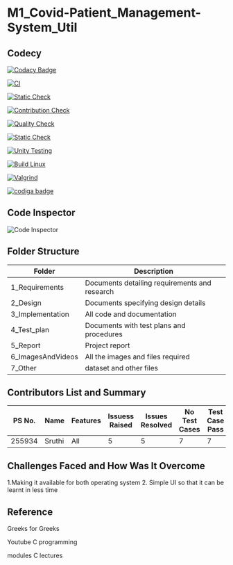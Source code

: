 # M1_Covid-Patient_Management-System_Util

## Codecy
[![Codacy Badge](https://app.codacy.com/project/badge/Grade/3902039a25af4d399b3267f3bb514c11)](https://www.codacy.com/gh/12157/M1_Covid-Management-System_Util/dashboard?utm_source=github.com&amp;utm_medium=referral&amp;utm_content=12157/M1_Covid-Management-System_Util&amp;utm_campaign=Badge_Grade)



[![CI](https://github.com/12157/M1-Covid-Patient_Management-System_Util/actions/workflows/main.yml/badge.svg)](https://github.com/12157/M1-Covid-Patient_Management-System_Util/actions/workflows/main.yml)


[![Static Check](https://github.com/12157/M1-Covid-Patient_Management-System_Util/actions/workflows/Static.yml/badge.svg)](https://github.com/12157/M1-Covid-Patient_Management-System_Util/actions/workflows/Static.yml)

[![Contribution Check](https://github.com/12157/M1-Covid-Patient_Management-System_Util/actions/workflows/Contribution.yml/badge.svg)](https://github.com/12157/M1-Covid-Patient_Management-System_Util/actions/workflows/Contribution.yml)

[![Quality Check](https://github.com/12157/M1-Covid-Patient_Management-System_Util/actions/workflows/Quality.yml/badge.svg)](https://github.com/12157/M1-Covid-Patient_Management-System_Util/actions/workflows/Quality.yml)

[![Static Check](https://github.com/12157/M1-Covid-Patient_Management-System_Util/actions/workflows/Static.yml/badge.svg)](https://github.com/12157/M1-Covid-Patient_Management-System_Util/actions/workflows/Static.yml)

[![Unity Testing](https://github.com/12157/M1-Covid-Patient_Management-System_Util/actions/workflows/Unity.yml/badge.svg)](https://github.com/12157/M1-Covid-Patient_Management-System_Util/actions/workflows/Unity.yml)

[![Build Linux](https://github.com/12157/M1-Covid-Patient_Management-System_Util/actions/workflows/Build.yml/badge.svg)](https://github.com/12157/M1-Covid-Patient_Management-System_Util/actions/workflows/Build.yml)

[![Valgrind](https://github.com/12157/M1-Covid-Patient_Management-System_Util/actions/workflows/Valgrind.yml/badge.svg)](https://github.com/12157/M1-Covid-Patient_Management-System_Util/actions/workflows/Valgrind.yml)

<a href="https://app.codiga.io/public/user/github/12157">
   <img src="https://api.codiga.io/public/badge/user/github/12157?style=light" alt="codiga badge" />
</a>


## Code Inspector
![Code Inspector](https://user-images.githubusercontent.com/62583721/153444016-3abecc9c-7eb3-4af6-9f70-54d98deb49cd.png)



## Folder Structure
| Folder|	Description|
|---| ----|
| 1_Requirements|	Documents detailing requirements and research|
| 2_Design |	Documents specifying design details|
| 3_Implementation |	All code and documentation|
| 4_Test_plan |	Documents with test plans and procedures|
| 5_Report |	Project report|
| 6_ImagesAndVideos	| All the images and files required|
| 7_Other |	dataset and other files|

## Contributors List and Summary
| PS No.|	Name |	Features |	Issuess Raised |	Issues Resolved	| No Test Cases	| Test Case Pass|
|---| ---- | -------| -------| -----| ----|---|
|255934|	Sruthi|	All |	5	| 5	| 7	| 7|

## Challenges Faced and How Was It Overcome
1.Making it available for both operating system 
2. Simple UI so that it can be learnt in less time

## Reference

Greeks for Greeks

Youtube C programming

modules C lectures
